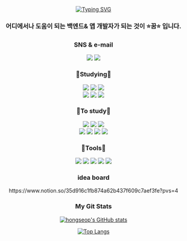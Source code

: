 <br><br>
<div align=center>

[![Typing SVG](https://readme-typing-svg.demolab.com?font=Fira+Code&size=30&pause=1000&color=81BEF7&center=true&width=435&lines=Hello%2C+I%E2%80%99m+hongsub.;back-end+developer)](https://git.io/typing-svg)
### 어디에서나 도움이 되는 백엔드& 앱 개발자가 되는 것이 ⭐꿈⭐ 입니다.

<div align="center"><h3>SNS & e-mail</h3></div>
<div align = center>
<img src="https://img.shields.io/badge/@wjd_ghdtjq-E4405F?style=flat-square-badge&logo=Instagram&logoColor=white">
<img src="https://img.shields.io/badge/a01082372487@gmail.com-EA4335?style=flat-square-badge&logo=gmail&logoColor=white"></a>
</a>

<div align="center"><h3>📒Studying📒</h3></div>
 <div align="center">
<img src="https://img.shields.io/badge/HTML5-E34F26?style=flat-square-badge&logo=HTML5&logoColor=white">
<img src="https://img.shields.io/badge/CSS3-1572B6?style=flat-square-badge&logo=Css3&logoColor=white">
<img src="https://img.shields.io/badge/C-A8B9CC.svg?style=flat-square-badge&logo=C&logoColor=white"><br>
<img src="https://img.shields.io/badge/JAVA-007396?style=flat-square-badge&logo=java&logoColor=white">
<img src="https://img.shields.io/badge/JavaScript-F7DF1E?style=flat-square-badge&logo=JavaScript&logoColor=white">
<img src="https://img.shields.io/badge/Oracle-F80000?style=flat-square-badge&logo=Oracle&logoColor=white">
  
<div align="center"><h3>📖To study📖</h3>
<img src="https://img.shields.io/badge/react-61DAFB?style=flat-square-badge&logo=react&logoColor=white">
<img src="https://img.shields.io/badge/React Native-73c4f3?style=flat-square-badge&logo=react&logoColor=white&">
<img src="https://img.shields.io/badge/Android%20Studio-3DDC84?style=flat-square-badge&logo=Android%20Studio&logoColor=white"><br>
<img src="https://img.shields.io/badge/spring-6DB33F?style=flat-square-badge&logo=spring&logoColor=white">
<img src="https://img.shields.io/badge/flutter-02569B?style=flat-square-badge&logo=flutter&logoColor=white">
<img src="https://img.shields.io/badge/Xcode-147EFB?style=flat-square-badge&logo=Xcode&logoColor=white">
<img src="https://img.shields.io/badge/Swift-F05138?style=flat-square-badge&logo=Swift&logoColor=white">
</div>
 
<div align="center"><h3>🔧Tools🔧</h3></div>
<div align="center">
<img src="https://img.shields.io/badge/Git-F05032.svg?&style=flat-square-badge&logo=Git&logoColor=white">
<img src="https://img.shields.io/badge/Eclipse%20IDE-2C2255.svg?&style=flat-square-badge&logo=Eclipse%20IDE&logoColor=white">
<img src="https://img.shields.io/badge/Visual%20Studio%20Code-007ACC.svg?&style=flat-square-badge&logo=Visual%20Studio%20Code&logoColor=white">
<img src="https://img.shields.io/badge/github-181717?style=flat-square-badge&logo=github&logoColor=white">
<img src="https://img.shields.io/badge/Intellij%20IDEA-000000.svg?&style=flat-square-badge&logo=intellijidea&logoColor=white">
</div>

<div align="center"><h3>idea board</h3></div>
<div align="center">
https://www.notion.so/35d916c1fb874a62b437f609c7aef3fe?pvs=4
</div>



<div align="center"><h3>My Git Stats</h3></div> 

[![hongseop's GitHub stats](https://github-readme-stats.vercel.app/api?username=junghongseop&theme=calm)](https://github.com/junghongseop/github-readme-stats)

[![Top Langs](https://github-readme-stats.vercel.app/api/top-langs/?username=junghongseop&layout=compact&theme=gruvbox)](https://github.com/junghongseop/github-readme-stats)
 
